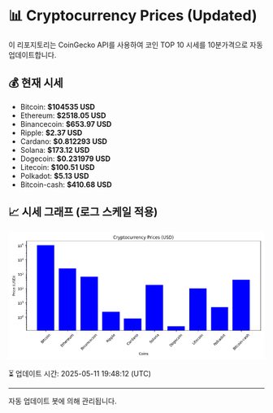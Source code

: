 
# 📊 Cryptocurrency Prices (Updated)

이 리포지토리는 CoinGecko API를 사용하여 코인 TOP 10 시세를 10분가격으로 자동 업데이트합니다.

## 💰 현재 시세
- Bitcoin: **$104535 USD**
- Ethereum: **$2518.05 USD**
- Binancecoin: **$653.97 USD**
- Ripple: **$2.37 USD**
- Cardano: **$0.812293 USD**
- Solana: **$173.12 USD**
- Dogecoin: **$0.231979 USD**
- Litecoin: **$100.51 USD**
- Polkadot: **$5.13 USD**
- Bitcoin-cash: **$410.68 USD**

## 📈 시세 그래프 (로그 스케일 적용)
![Crypto Prices](crypto_prices.png)

⏳ 업데이트 시간: 2025-05-11 19:48:12 (UTC)

---
자동 업데이트 봇에 의해 관리됩니다.
